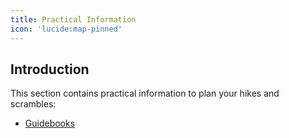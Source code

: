 ```yaml
---
title: Practical Information
icon: 'lucide:map-pinned'
---
```


## Introduction

This section contains practical information to plan your hikes and scrambles:
- [Guidebooks](/practical-information/guidebooks)
